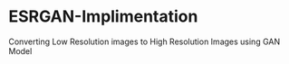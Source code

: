 # ESRGAN-Implimentation
Converting Low Resolution images to High Resolution Images using GAN Model 
